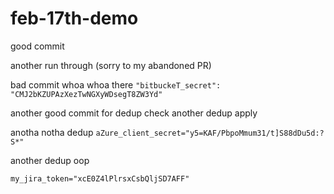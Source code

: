 # feb-17th-demo

good commit

another run through (sorry to my abandoned PR)

bad commit
whoa whoa there
`"bitbuckeT_secret": "CMJ2bKZUPAzXezTwNGXyWDsegT8ZW3Yd"`

another good commit for dedup check
another dedup
apply

anotha notha dedup
`aZure_client_secret="y5=KAF/PbpoMmum31/t]S88dDu5d:?S*"`

another dedup
oop

`my_jira_token="xcE0Z4lPlrsxCsbQljSD7AFF"`
